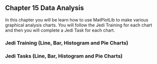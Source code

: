 <H2>Chapter 15 Data Analysis</H2>

In this chapter you will be learn how to use MatPlotLib to make various graphical analysis charts. You will follow the Jedi
Training for each chart and then you will complete a Jedi Task for each chart.

<h3>Jedi Training (Line, Bar, Histogram and Pie Charts)</h3>
<h3>Jedi Tasks (Line, Bar, Histogram and Pie Charts)</h3>
